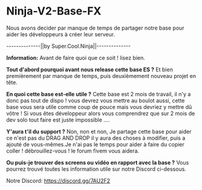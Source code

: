 # Ninja-V2-Base-FX
Nous avons decider par manque de temps de partager notre base pour aider les développeurs à créer leur serveur.


--------------||by Super.Cool.Ninja||--------------


**Information:**
Avant de faire quoi que ce soit ! lisez bien.

**Tout d'abord pourquoi avant nous release cette base ES ?**
Et bien premièrement par manque de temps, puis deuxièmement nouveau projet en tête.

**En quoi cette base est-elle utile ?**
Cette base est 2 mois de travail, il n'y a donc pas tout de dispo !
vous devrez vous mettre au boulot aussi, cette base vous sera utile comme coup de pouce mais vous devriez y mettre dû vôtre !
Si vous êtes développeur alors vous comprendrez que sur 2 mois de dev solo tout faire est juste impossible ....


**Y'aura t'il du support ?**
Non, non et non, Je partage cette base pour aider ce n'est pas du DRAG AND DROP il y aura des choses à modifier, 
puis a ajouté de vous-mêmes.Je n'ai pas le temps pour aider à faire du copier coller !
débrouillez-vous ! le forum fivem vous aidera.


**Ou puis-je trouver des screens ou vidéo en rapport avec la base ?**
Vous pourrez trouvé toutes les information utile sur notre Discord ci-dessous.

Notre Discord:
https://discord.gg/7AU2F2

